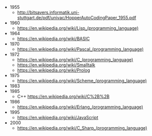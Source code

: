 * 1955
  * http://bitsavers.informatik.uni-stuttgart.de/pdf/univac/HopperAutoCodingPaper_1955.pdf 
* 1960
  * https://en.wikipedia.org/wiki/Lisp_(programming_language)
* 1964
  * https://en.wikipedia.org/wiki/BASIC
* 1970
  * https://en.wikipedia.org/wiki/Pascal_(programming_language)
* 1972
  * https://en.wikipedia.org/wiki/C_(programming_language)
  * https://en.wikipedia.org/wiki/Smalltalk
  * https://en.wikipedia.org/wiki/Prolog
* 1975
  * https://en.wikipedia.org/wiki/Scheme_(programming_language)
* 1983
* 1985
  * C++ https://en.wikipedia.org/wiki/C%2B%2B
* 1986
  * https://en.wikipedia.org/wiki/Erlang_(programming_language)
* 1995
  * https://en.wikipedia.org/wiki/JavaScript
* 2000
  * https://en.wikipedia.org/wiki/C_Sharp_(programming_language)
